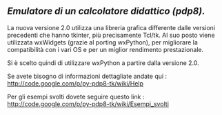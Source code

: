 

## _Emulatore di un calcolatore didattico (pdp8)._ ##
La nuova versione 2.0 utilizza una libreria grafica differente dalle versioni precedenti che hanno tkinter, più precisamente Tcl/tk. Al suo posto viene utilizzata wxWidgets (grazie al porting wxPython), per migliorare la compatibilità con i vari OS e per un miglior rendimento prestazionale.

Si è scelto quindi di utilizzare wxPython a partire dalla versione 2.0.

Se avete bisogno di informazioni dettagliate andate qui : http://code.google.com/p/py-pdp8-tk/wiki/Help

Per gli esempi svolti dovete seguire questo link : http://code.google.com/p/py-pdp8-tk/wiki/Esempi_svolti
